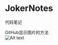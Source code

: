 # JokerNotes
代码笔记

GitHub显示图片的方法<br>
![Alt text](https://github.com/Forever2017/JokerNotes/raw/master/Image/显示图片.png)


